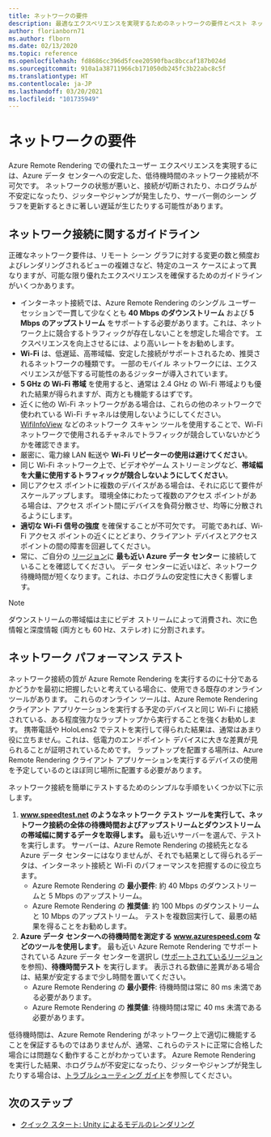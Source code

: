 ```yaml
---
title: ネットワークの要件
description: 最適なエクスペリエンスを実現するためのネットワークの要件とベスト ネットワーク プラクティス
author: florianborn71
ms.author: flborn
ms.date: 02/13/2020
ms.topic: reference
ms.openlocfilehash: fd8686cc396d5fcee20590fbac8bccaf187b024d
ms.sourcegitcommit: 910a1a38711966cb171050db245fc3b22abc8c5f
ms.translationtype: HT
ms.contentlocale: ja-JP
ms.lasthandoff: 03/20/2021
ms.locfileid: "101735949"
---
```

# <a name="network-requirements"></a>ネットワークの要件

Azure Remote Rendering での優れたユーザー エクスペリエンスを実現するには、Azure データ センターへの安定した、低待機時間のネットワーク接続が不可欠です。 ネットワークの状態が悪いと、接続が切断されたり、ホログラムが不安定になったり、ジッターやジャンプが発生したり、サーバー側のシーン グラフを更新するときに著しい遅延が生じたりする可能性があります。

## <a name="guidelines-for-network-connectivity"></a>ネットワーク接続に関するガイドライン

正確なネットワーク要件は、リモート シーン グラフに対する変更の数と頻度およびレンダリングされるビューの複雑さなど、特定のユース ケースによって異なりますが、可能な限り優れたエクスペリエンスを確保するためのガイドラインがいくつかあります。

* インターネット接続では、Azure Remote Rendering のシングル ユーザー セッションで一貫して少なくとも **40 Mbps のダウンストリーム** および **5 Mbps のアップストリーム** をサポートする必要があります。これは、ネットワーク上に競合するトラフィックが存在しないことを想定した場合です。 エクスペリエンスを向上させるには、より高いレートをお勧めします。 
* **Wi-Fi** は、低遅延、高帯域幅、安定した接続がサポートされるため、推奨されるネットワークの種類です。 一部のモバイル ネットワークには、エクスペリエンスが低下する可能性のあるジッターが導入されています。 
* **5 GHz の Wi-Fi 帯域** を使用すると、通常は 2.4 GHz の Wi-Fi 帯域よりも優れた結果が得られますが、両方とも機能するはずです。
* 近くに他の Wi-Fi ネットワークがある場合は、これらの他のネットワークで使われている Wi-Fi チャネルは使用しないようにしてください。 [WifiInfoView](https://www.nirsoft.net/utils/wifi_information_view.html) などのネットワーク スキャン ツールを使用することで、Wi-Fi ネットワークで使用されるチャネルでトラフィックが競合していないかどうかを確認できます。
* 厳密に、電力線 LAN 転送や **Wi-Fi リピーターの使用は避けてください**。
* 同じ Wi-Fi ネットワーク上で、ビデオやゲーム ストリーミングなど、**帯域幅を大量に使用するトラフィックが競合しないようにしてください**。
* 同じアクセス ポイントに複数のデバイスがある場合は、それに応じて要件がスケールアップします。 環境全体にわたって複数のアクセス ポイントがある場合は、アクセス ポイント間にデバイスを負荷分散させ、均等に分散されるようにします。
* **適切な Wi-Fi 信号の強度** を確保することが不可欠です。 可能であれば、Wi-Fi アクセス ポイントの近くにとどまり、クライアント デバイスとアクセス ポイントの間の障害を回避してください。
* 常に、ご自分の [リージョン](regions.md)に **最も近い Azure データ センター** に接続していることを確認してください。 データ センターに近いほど、ネットワーク待機時間が短くなります。これは、ホログラムの安定性に大きく影響します。

> [!NOTE]
> ダウンストリームの帯域幅は主にビデオ ストリームによって消費され、次に色情報と深度情報 (両方とも 60 Hz、ステレオ) に分割されます。

## <a name="network-performance-tests"></a>ネットワーク パフォーマンス テスト

ネットワーク接続の質が Azure Remote Rendering を実行するのに十分であるかどうかを最初に把握したいと考えている場合に、使用できる既存のオンライン ツールがあります。 これらのオンライン ツールは、Azure Remote Rendering クライアント アプリケーションを実行する予定のデバイスと同じ Wi-Fi に接続されている、ある程度強力なラップトップから実行することを強くお勧めします。 携帯電話や HoloLens2 でテストを実行して得られた結果は、通常はあまり役に立ちません。これは、低電力のエンドポイント デバイスに大きな差異が見られることが証明されているためです。 ラップトップを配置する場所は、Azure Remote Rendering クライアント アプリケーションを実行するデバイスの使用を予定しているのとほぼ同じ場所に配置する必要があります。

ネットワーク接続を簡単にテストするためのシンプルな手順をいくつか以下に示します。

1. **www.speedtest.net のようなネットワーク テスト ツールを実行して、ネットワーク接続の全体の待機時間およびアップストリームとダウンストリームの帯域幅に関するデータを取得します。**
最も近いサーバーを選んで、テストを実行します。 サーバーは、Azure Remote Rendering の接続先となる Azure データ センターにはなりませんが、それでも結果として得られるデータは、インターネット接続と Wi-Fi のパフォーマンスを把握するのに役立ちます。
   * Azure Remote Rendering の **最小要件**: 約 40 Mbps のダウンストリームと 5 Mbps のアップストリーム。
   * Azure Remote Rendering の **推奨値**: 約 100 Mbps のダウンストリームと 10 Mbps のアップストリーム。
テストを複数回実行して、最悪の結果を得ることをお勧めします。
1. **Azure データ センターへの待機時間を測定する www.azurespeed.com などのツールを使用します**。 最も近い Azure Remote Rendering でサポートされている Azure データ センターを選択し ([サポートされているリージョン](regions.md)を参照)、**待機時間テスト** を実行します。 表示される数値に差異がある場合は、結果が安定するまで少し時間を置いてください。
   * Azure Remote Rendering の **最小要件**: 待機時間は常に 80 ms 未満である必要があります。
   * Azure Remote Rendering の **推奨値**: 待機時間は常に 40 ms 未満である必要があります。

低待機時間は、Azure Remote Rendering がネットワーク上で適切に機能することを保証するものではありませんが、通常、これらのテストに正常に合格した場合には問題なく動作することがわかっています。
Azure Remote Rendering を実行した結果、ホログラムが不安定になったり、ジッターやジャンプが発生したりする場合は、[トラブルシューティング ガイド](../resources/troubleshoot.md)を参照してください。

## <a name="next-steps"></a>次のステップ

* [クイック スタート: Unity によるモデルのレンダリング](../quickstarts/render-model.md)

